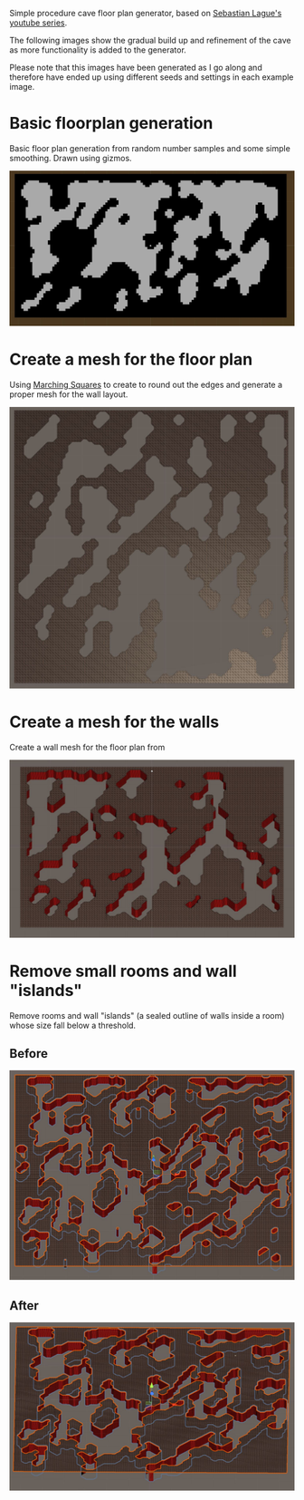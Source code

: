 ﻿Simple procedure cave floor plan generator, based on [Sebastian Lague's youtube series](https://www.youtube.com/watch?v=v7yyZZjF1z4&list=PLFt_AvWsXl0eZgMK_DT5_biRkWXftAOf9]).

The following images show the gradual build up and refinement of the cave as more functionality is added to the generator.

Please note that this images have been generated as I go along and therefore have ended up using different seeds and settings in each example image.

# Basic floorplan generation
Basic floor plan generation from random number samples and some simple smoothing. Drawn using gizmos.

![alt text][samplev1]

[samplev1]: https://github.com/Chrislee187/CaveGenerator/blob/master/DocImages/samplev1.JPG "Output after the initial random generation and smoothing pass"


# Create a mesh for the floor plan
Using [Marching Squares](https://en.wikipedia.org/wiki/Marching_squares#Basic_algorithm) to create to round out the edges and generate a proper mesh for the wall layout.

![alt text][samplev2]

[samplev2]: https://github.com/Chrislee187/CaveGenerator/blob/master/DocImages/samplev2.JPG "Output after creating a mesh using Marching Squares to round out the edges"


# Create a mesh for the walls
Create a wall mesh for the floor plan from 

![alt text][samplev3]

[samplev3]: https://github.com/Chrislee187/CaveGenerator/blob/master/DocImages/samplev3.JPG "Output after creating adding an optional wall mesh"

# Remove small rooms and wall "islands"

Remove rooms and wall "islands" (a sealed outline of walls inside a room)  whose size fall below a threshold.

## Before

![alt text][samplev4a]

[samplev4a]: https://github.com/Chrislee187/CaveGenerator/blob/master/DocImages/samplev4a.JPG "Output before removing"

## After

![alt text][samplev4b]

[samplev4b]: https://github.com/Chrislee187/CaveGenerator/blob/master/DocImages/samplev4b.JPG "Output after removing"



